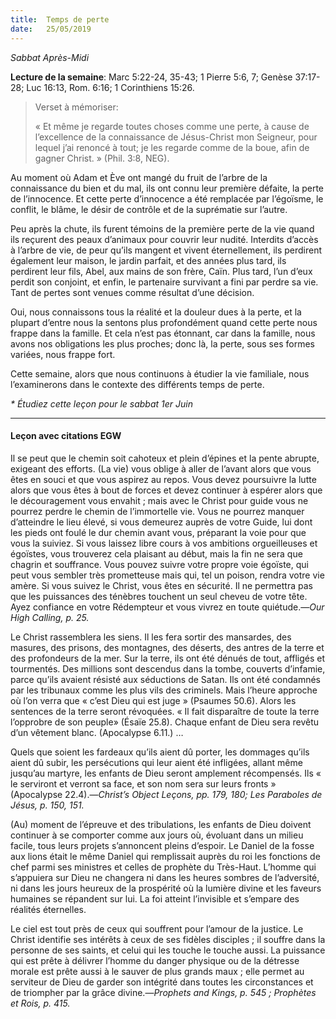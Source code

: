 ```yaml
---
title:  Temps de perte
date:   25/05/2019
---
```


_Sabbat Après-Midi_

**Lecture de la semaine**: Marc 5:22-24, 35-43; 1 Pierre 5:6, 7; Genèse 37:17-28; Luc 16:13, Rom. 6:16; 1 Corinthiens 15:26.

><p>Verset à mémoriser:</p>
>« Et même je regarde toutes choses comme une perte, à cause de l’excellence de la connaissance de Jésus-Christ mon Seigneur, pour lequel j’ai renoncé à tout; je les regarde comme de la boue, afin de gagner Christ. » (Phil. 3:8, NEG).

Au moment où Adam et Ève ont mangé du fruit de l’arbre de la connaissance du bien et du mal, ils ont connu leur première défaite, la perte de l’innocence. Et cette perte d’innocence a été remplacée par l’égoïsme, le conflit, le blâme, le désir de contrôle et de la suprématie sur l’autre.

Peu après la chute, ils furent témoins de la première perte de la vie quand ils reçurent des peaux d’animaux pour couvrir leur nudité. Interdits d’accès à l’arbre de vie, de peur qu’ils mangent et vivent éternellement, ils perdirent également leur maison, le jardin parfait, et des années plus tard, ils perdirent leur fils, Abel, aux mains de son frère, Caïn. Plus tard, l’un d’eux perdit son conjoint, et enfin, le partenaire survivant a fini par perdre sa vie. Tant de pertes sont venues comme résultat d’une décision.

Oui, nous connaissons tous la réalité et la douleur dues à la perte, et la plupart d’entre nous la sentons plus profondément quand cette perte nous frappe dans la famille. Et cela n’est pas étonnant, car dans la famille, nous avons nos obligations les plus proches; donc là, la perte, sous ses formes variées, nous frappe fort.

Cette semaine, alors que nous continuons à étudier la vie familiale, nous l’examinerons dans le contexte des différents temps de perte.

_* Étudiez cette leçon pour le sabbat 1er Juin_

---

#### Leçon avec citations EGW

Il se peut que le chemin soit cahoteux et plein d’épines et la pente abrupte, exigeant des efforts. (La vie) vous oblige à aller de l’avant alors que vous êtes en souci et que vous aspirez au repos. Vous devez poursuivre la lutte alors que vous êtes à bout de forces et  devez continuer à espérer alors que le découragement vous envahit ; mais avec le Christ pour guide vous ne pourrez perdre le chemin de l’immortelle vie. Vous ne pourrez manquer d’atteindre le lieu élevé, si vous demeurez auprès de votre Guide, lui dont les pieds ont foulé le dur chemin avant vous, préparant la voie pour que vous la suiviez. Si vous laissez libre cours à vos ambitions orgueilleuses et égoïstes, vous trouverez cela plaisant au début, mais la fin ne sera que chagrin et souffrance. Vous pouvez suivre votre propre voie égoïste, qui peut vous sembler très prometteuse mais qui, tel un poison, rendra votre vie amère. Si vous suivez le Christ, vous êtes en sécurité. Il ne permettra  pas que les puissances des ténèbres touchent un seul cheveu de votre tête. Ayez confiance en votre Rédempteur et vous vivrez en toute quiétude.—_Our High Calling, p. 25._

Le Christ rassemblera les siens. Il les fera sortir des mansardes, des masures, des prisons, des montagnes, des déserts, des antres de la terre et des profondeurs de la mer. Sur la terre, ils ont été dénués de tout, affligés et tourmentés. Des millions sont descendus dans la tombe, couverts d’infamie, parce qu’ils avaient résisté aux séductions de Satan. Ils ont été condamnés par les tribunaux comme les plus vils des criminels. Mais l’heure approche où l’on verra que « c’est Dieu qui est juge » (Psaumes 50.6). Alors les sentences de la terre seront révoquées. « Il fait disparaître de toute la terre l’opprobre de son peuple» (Ésaïe 25.8). Chaque enfant de Dieu sera revêtu d’un vêtement blanc. (Apocalypse 6.11.) …

Quels que soient les fardeaux qu’ils aient dû porter, les dommages qu’ils aient dû subir, les persécutions qui leur aient été infligées, allant même jusqu’au martyre, les enfants de Dieu seront amplement récompensés. Ils « le serviront et verront sa face, et son nom sera sur leurs fronts » (Apocalypse 22.4).—_Christ’s Object Leçons, pp. 179, 180; Les Paraboles de Jésus, p. 150, 151._

(Au) moment de l’épreuve et des tribulations, les enfants de Dieu doivent continuer à se comporter comme aux jours où, évoluant dans un milieu facile, tous leurs projets s’annoncent pleins d’espoir. Le Daniel de la fosse aux lions était le même Daniel qui remplissait auprès du roi les fonctions de chef parmi ses ministres et celles de prophète du Très-Haut. L’homme qui s’appuiera sur Dieu ne changera ni dans les heures sombres de l’adversité, ni dans les jours heureux de la prospérité où la lumière divine et les faveurs humaines se répandent sur lui. La foi atteint l’invisible et s’empare des réalités éternelles.

Le ciel est tout près de ceux qui souffrent pour l’amour de la justice. Le Christ identifie ses intérêts à ceux de ses fidèles disciples ; il souffre dans la personne de ses saints, et celui qui les touche le touche aussi. La puissance qui est prête à délivrer l’homme du danger physique ou de la détresse morale est prête aussi à le sauver de plus grands maux ; elle permet au serviteur de Dieu de garder son intégrité dans toutes les circonstances et de triompher par la grâce divine.—_Prophets and Kings, p. 545 ; Prophètes et Rois, p. 415._